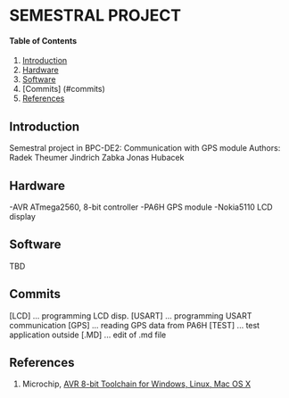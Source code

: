 
# SEMESTRAL PROJECT

#### Table of Contents

1. [Introduction](#introduction)
2. [Hardware](#hardware)
3. [Software](#software)
4. [Commits] (#commits)
5. [References](#references)


## Introduction

Semestral project in BPC-DE2: Communication with GPS module
Authors:    Radek Theumer
            Jindrich Zabka
            Jonas Hubacek


## Hardware

-AVR ATmega2560, 8-bit controller
-PA6H GPS module
-Nokia5110 LCD display


## Software

TBD


## Commits

[LCD]   ... programming LCD disp.
[USART] ... programming USART communication
[GPS]   ... reading GPS data from PA6H
[TEST]  ... test application outside
[.MD]   ... edit of .md file


## References

1. Microchip, [AVR 8-bit Toolchain for Windows, Linux, Mac OS X](https://www.microchip.com/mplab/avr-support/avr-and-arm-toolchains-c-compilers)
